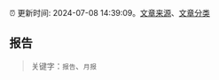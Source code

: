 :alarm_clock: 更新时间: 2024-07-08 14:39:09。[文章来源](/README.md)、[文章分类](/TAGS.md)

## 报告


> 关键字：`报告`、`月报`



